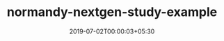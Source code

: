 ---
title: "normandy-nextgen-study-example"
date: 2019-07-02T00:00:03+05:30
type: "organisations"
org_name: "Mozilla"
repo_desc: "Demonstrates how to make a 2019-style Normandy add-on study"
repo_link: https://github.com/mozilla/normandy-nextgen-study-example
---